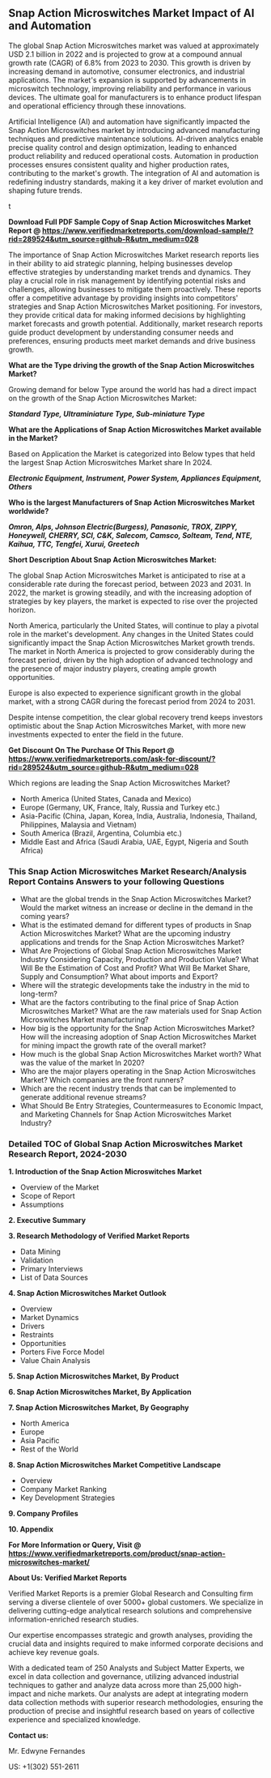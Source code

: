<h2>Snap Action Microswitches Market Impact of AI and Automation</h2><p>The global Snap Action Microswitches market was valued at approximately USD 2.1 billion in 2022 and is projected to grow at a compound annual growth rate (CAGR) of 6.8% from 2023 to 2030. This growth is driven by increasing demand in automotive, consumer electronics, and industrial applications. The market's expansion is supported by advancements in microswitch technology, improving reliability and performance in various devices. The ultimate goal for manufacturers is to enhance product lifespan and operational efficiency through these innovations.</p><p>Artificial Intelligence (AI) and automation have significantly impacted the Snap Action Microswitches market by introducing advanced manufacturing techniques and predictive maintenance solutions. AI-driven analytics enable precise quality control and design optimization, leading to enhanced product reliability and reduced operational costs. Automation in production processes ensures consistent quality and higher production rates, contributing to the market's growth. The integration of AI and automation is redefining industry standards, making it a key driver of market evolution and shaping future trends.</p>t</p><p id="" class=""><strong>Download Full PDF Sample Copy of Snap Action Microswitches Market Report @ <a href="https://www.verifiedmarketreports.com/download-sample/?rid=289524&utm_source=github-R&utm_medium=028" target="_blank">https://www.verifiedmarketreports.com/download-sample/?rid=289524&utm_source=github-R&utm_medium=028</a></strong></p><p>The importance of&nbsp;Snap Action Microswitches Market research reports lies in their ability to aid strategic planning, helping businesses develop effective strategies by understanding market trends and dynamics. They play a crucial role in risk management by identifying potential risks and challenges, allowing businesses to mitigate them proactively. These reports offer a competitive advantage by providing insights into competitors' strategies and Snap Action Microswitches Market positioning. For investors, they provide critical data for making informed decisions by highlighting market forecasts and growth potential. Additionally, market research reports guide product development by understanding consumer needs and preferences, ensuring products meet market demands and drive business growth.</p><p><strong>What are the&nbsp;Type driving the growth of the Snap Action Microswitches Market?</strong></p><p id="" class="">Growing demand for below Type around the world has had a direct impact on the growth of the Snap Action Microswitches Market:</p><em><strong>Standard Type, Ultraminiature Type, Sub-miniature Type</strong></em></p><strong>What are the&nbsp;Applications&nbsp;of Snap Action Microswitches Market available in the Market?</strong></p><p id="" class="">Based on Application the Market is categorized into Below types that held the largest Snap Action Microswitches Market share In 2024.</p><em><strong>Electronic Equipment, Instrument, Power System, Appliances Equipment, Others</strong></em></p><strong>Who is the largest Manufacturers of Snap Action Microswitches Market worldwide?</strong></p><p><em><strong>Omron, Alps, Johnson Electric(Burgess), Panasonic, TROX, ZIPPY, Honeywell, CHERRY, SCI, C&K, Salecom, Camsco, Solteam, Tend, NTE, Kaihua, TTC, Tengfei, Xurui, Greetech</strong></em></p><p id="" class=""><strong>Short Description About Snap Action Microswitches Market:</strong></p><p>The global Snap Action Microswitches Market is anticipated to rise at a considerable rate during the forecast period, between 2023 and 2031. In 2022, the market is growing steadily, and with the increasing adoption of strategies by key players, the market is expected to rise over the projected horizon.</p><p>North America, particularly the United States, will continue to play a pivotal role in the market's development. Any changes in the United States could significantly impact the Snap Action Microswitches Market growth trends. The market in North America is projected to grow considerably during the forecast period, driven by the high adoption of advanced technology and the presence of major industry players, creating ample growth opportunities.</p><p>Europe is also expected to experience significant growth in the global market, with a strong CAGR during the forecast period from 2024 to 2031.</p><p>Despite intense competition, the clear global recovery trend keeps investors optimistic about the Snap Action Microswitches Market, with more new investments expected to enter the field in the future.</p><p id="" class=""><strong>Get Discount On The Purchase Of This Report @ <a href="https://www.verifiedmarketreports.com/ask-for-discount/?rid=289524&utm_source=github-R&utm_medium=028" target="_blank">https://www.verifiedmarketreports.com/ask-for-discount/?rid=289524&utm_source=github-R&utm_medium=028</a></strong></p>Which regions are leading the Snap Action Microswitches Market?</p><ul><li>North America (United States, Canada and Mexico)</li><li>Europe (Germany, UK, France, Italy, Russia and Turkey etc.)</li><li>Asia-Pacific (China, Japan, Korea, India, Australia, Indonesia, Thailand, Philippines, Malaysia and Vietnam)</li><li>South America (Brazil, Argentina, Columbia etc.)</li><li>Middle East and Africa (Saudi Arabia, UAE, Egypt, Nigeria and South Africa)</li></ul><h3 id="" class="">This Snap Action Microswitches Market Research/Analysis Report Contains Answers to your following Questions</h3><ul><li>What are the global trends in the Snap Action Microswitches Market? Would the market witness an increase or decline in the demand in the coming years?</li><li>What is the estimated demand for different types of products in Snap Action Microswitches Market? What are the upcoming industry applications and trends for the Snap Action Microswitches Market?</li><li>What Are Projections of Global Snap Action Microswitches Market Industry Considering Capacity, Production and Production Value? What Will Be the Estimation of Cost and Profit? What Will Be Market Share, Supply and Consumption? What about imports and Export?</li><li>Where will the strategic developments take the industry in the mid to long-term?</li><li>What are the factors contributing to the final price of Snap Action Microswitches Market? What are the raw materials used for Snap Action Microswitches Market manufacturing?</li><li>How big is the opportunity for the Snap Action Microswitches Market? How will the increasing adoption of Snap Action Microswitches Market for mining impact the growth rate of the overall market?</li><li>How much is the global Snap Action Microswitches Market worth? What was the value of the market In 2020?</li><li>Who are the major players operating in the Snap Action Microswitches Market? Which companies are the front runners?</li><li>Which are the recent industry trends that can be implemented to generate additional revenue streams?</li><li>What Should Be Entry Strategies, Countermeasures to Economic Impact, and Marketing Channels for Snap Action Microswitches Market Industry?</li></ul><h3 id="" class="">Detailed TOC of Global Snap Action Microswitches Market Research Report, 2024-2030</h3><p id="" class=""><strong>1. Introduction of the Snap Action Microswitches Market</strong></p><ul><li>Overview of the Market</li><li>Scope of Report</li><li>Assumptions</li></ul><p id="" class=""><strong>2. Executive Summary</strong></p><p id="" class=""><strong>3. Research Methodology of Verified Market Reports</strong></p><ul><li>Data Mining</li><li>Validation</li><li>Primary Interviews</li><li>List of Data Sources</li></ul><p id="" class=""><strong>4. Snap Action Microswitches Market Outlook</strong></p><ul><li>Overview</li><li>Market Dynamics</li><li>Drivers</li><li>Restraints</li><li>Opportunities</li><li>Porters Five Force Model</li><li>Value Chain Analysis</li></ul><p id="" class=""><strong>5. Snap Action Microswitches Market, By Product</strong></p><p id="" class=""><strong>6. Snap Action Microswitches Market, By Application</strong></p><p id="" class=""><strong>7. Snap Action Microswitches Market, By Geography</strong></p><ul><li>North America</li><li>Europe</li><li>Asia Pacific</li><li>Rest of the World</li></ul><p id="" class=""><strong>8. Snap Action Microswitches Market Competitive Landscape</strong></p><ul><li>Overview</li><li>Company Market Ranking</li><li>Key Development Strategies</li></ul><p id="" class=""><strong>9. Company Profiles</strong></p><p id="" class=""><strong>10. Appendix</strong></p><p id="" class=""><strong>For More Information or Query, Visit @ <a href="https://www.verifiedmarketreports.com/product/snap-action-microswitches-market/" target="_blank">https://www.verifiedmarketreports.com/product/snap-action-microswitches-market/</a></strong></p><p id="" class=""><strong>About Us: Verified Market Reports</strong></p><p id="" class="">Verified Market Reports is a premier Global Research and Consulting firm serving a diverse clientele of over 5000+ global customers. We specialize in delivering cutting-edge analytical research solutions and comprehensive information-enriched research studies.</p><p id="" class="">Our expertise encompasses strategic and growth analyses, providing the crucial data and insights required to make informed corporate decisions and achieve key revenue goals.</p><p id="" class="">With a dedicated team of 250 Analysts and Subject Matter Experts, we excel in data collection and governance, utilizing advanced industrial techniques to gather and analyze data across more than 25,000 high-impact and niche markets. Our analysts are adept at integrating modern data collection methods with superior research methodologies, ensuring the production of precise and insightful research based on years of collective experience and specialized knowledge.</p><p id="" class=""><strong>Contact us:</strong></p><p id="" class="">Mr. Edwyne Fernandes</p><p id="" class="">US: +1(302) 551-2611</p>